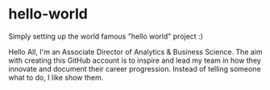 # hello-world
Simply setting up the world famous "hello world" project :)

Hello All,
I'm an Associate Director of Analytics & Business Science.  The aim with creating this GitHub account is to inspire and lead my team in how they innovate and document their career progression.  Instead of telling someone what to do, I like show them.
